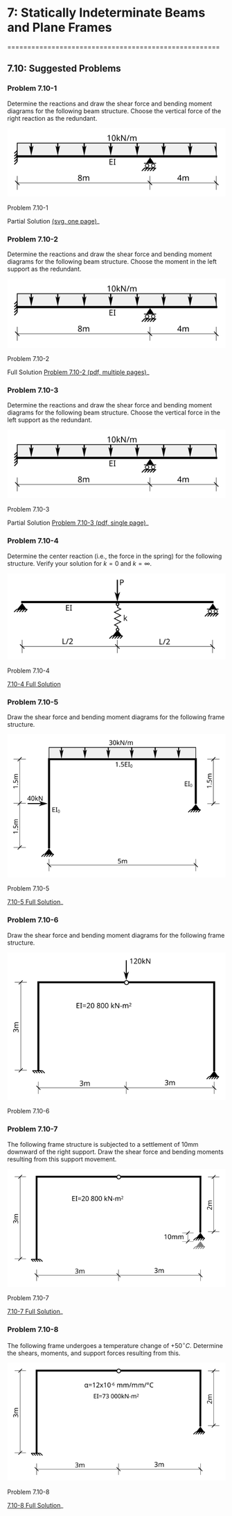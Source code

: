 # 7: Statically Indeterminate Beams and Plane Frames
=====================================================

## 7.10: Suggested Problems

### Problem 7.10-1

Determine the reactions and draw the shear force and bending moment
diagrams for the following beam structure.  Choose the vertical force
of the right reaction as the redundant.

![Figure](../../../../images/sibeams/flexibility/problems/beam-1.svg)

   Problem 7.10-1

Partial Solution [(svg, one page)](../../../../images/sibeams/flexibility/problems/beam-1-soln-1.svg)_

### Problem 7.10-2

Determine the reactions and draw the shear force and bending moment
diagrams for the following beam structure.  Choose the moment in the
left support as the redundant.

![Figure](../../../../images/sibeams/flexibility/problems/beam-1.svg)

   Problem 7.10-2

Full Solution [Problem 7.10-2 (pdf, multiple pages)](../../../../images/sibeams/flexibility/problems/problem-7-10-2-soln.pdf)_

### Problem 7.10-3

Determine the reactions and draw the shear force and bending moment
diagrams for the following beam structure.  Choose the vertical force in the
left support as the redundant.

![Figure](../../../../images/sibeams/flexibility/problems/beam-1.svg)

   Problem 7.10-3

Partial Solution [Problem 7.10-3 (pdf, single page)](../../../../images/sibeams/flexibility/problems/problem-7-10-3-soln.svg)_

### Problem 7.10-4

Determine the center reaction (i.e., the force in the spring) for the
following structure.  Verify your solution for $k=0$ and $k=\infty$.

![Figure](../../../../images/sibeams/flexibility/problems/beam-2.svg)

   Problem 7.10-4

[7.10-4 Full Solution](../../../../images/sibeams/flexibility/problems/beam-2-soln-1.svg)

### Problem 7.10-5

Draw the shear force and bending moment diagrams for the following frame structure.

![Figure](../../../../images/sibeams/flexibility/problems/frame-1.svg)

   Problem 7.10-5

[7.10-5 Full Solution](../../../../images/sibeams/flexibility/problems/problem-7-10-5-soln-1.pdf)_

### Problem 7.10-6

Draw the shear force and bending moment diagrams for the following frame 
structure.

![Figure](../../../../images/sibeams/flexibility/problems/frame-2.svg)

   Problem 7.10-6

### Problem 7.10-7

The following frame structure is subjected to a settlement of 10mm downward of 
the right support.  Draw the shear force and bending moments resulting from 
this support movement.

![Figure](../../../../images/sibeams/flexibility/problems/frame-3.svg)

   Problem 7.10-7

[7.10-7 Full Solution](../../../../images/sibeams/flexibility/problems/problem-7-10-7-soln-1.pdf)_

### Problem 7.10-8

The following frame undergoes a temperature change of $+50^\circ C$.
Determine the shears, moments, and support forces resulting from this.

![Figure](../../../../images/sibeams/flexibility/problems/frame-4.svg)

   Problem 7.10-8

[7.10-8 Full Solution](../../../../images/sibeams/flexibility/problems/problem-7-10-8-soln-1.pdf)_

